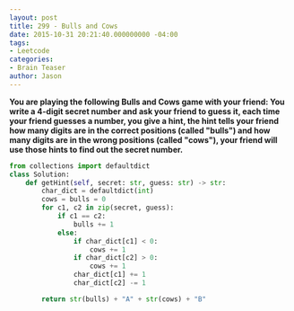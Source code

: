 ```yaml
---
layout: post
title: 299 - Bulls and Cows
date: 2015-10-31 20:21:40.000000000 -04:00
tags:
- Leetcode
categories:
- Brain Teaser
author: Jason
---
```

**You are playing the following Bulls and Cows game with your friend: You write a 4-digit secret number and ask your friend to guess it, each time your friend guesses a number, you give a hint, the hint tells your friend how many digits are in the correct positions (called "bulls") and how many digits are in the wrong positions (called "cows"), your friend will use those hints to find out the secret number.**

``` python
from collections import defaultdict
class Solution:
    def getHint(self, secret: str, guess: str) -> str:
        char_dict = defaultdict(int)
        cows = bulls = 0
        for c1, c2 in zip(secret, guess):
            if c1 == c2:
                bulls += 1
            else:
                if char_dict[c1] < 0:
                    cows += 1
                if char_dict[c2] > 0:
                    cows += 1
                char_dict[c1] += 1
                char_dict[c2] -= 1

        return str(bulls) + "A" + str(cows) + "B"
```
